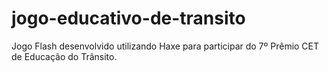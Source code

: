 # jogo-educativo-de-transito
Jogo Flash desenvolvido utilizando Haxe para participar do 7º Prêmio CET de Educação do Trânsito.
